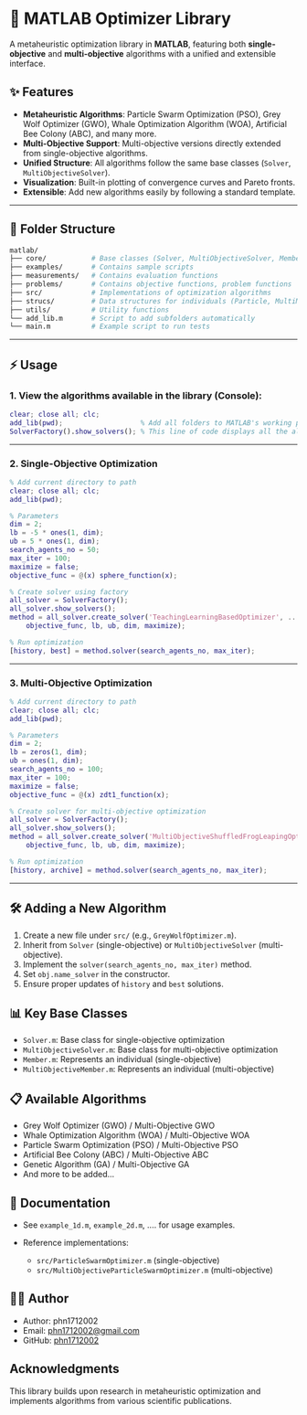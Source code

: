 # 🚀 MATLAB Optimizer Library

A metaheuristic optimization library in **MATLAB**, featuring both **single-objective** and **multi-objective** algorithms with a unified and extensible interface.  

## ✨ Features

- **Metaheuristic Algorithms**: Particle Swarm Optimization (PSO), Grey Wolf Optimizer (GWO), Whale Optimization Algorithm (WOA), Artificial Bee Colony (ABC), and many more.  
- **Multi-Objective Support**: Multi-objective versions directly extended from single-objective algorithms.  
- **Unified Structure**: All algorithms follow the same base classes (`Solver`, `MultiObjectiveSolver`).  
- **Visualization**: Built-in plotting of convergence curves and Pareto fronts.  
- **Extensible**: Add new algorithms easily by following a standard template.  

---

## 📂 Folder Structure

```bash
matlab/
├── core/           # Base classes (Solver, MultiObjectiveSolver, Member, etc.)
├── examples/       # Contains sample scripts
├── measurements/   # Contains evaluation functions
├── problems/       # Contains objective functions, problem functions
├── src/            # Implementations of optimization algorithms
├── strucs/         # Data structures for individuals (Particle, MultiMember, etc.)
├── utils/          # Utility functions
└── add_lib.m       # Script to add subfolders automatically
└── main.m          # Example script to run tests
````

---

## ⚡ Usage
### 1. View the algorithms available in the library (Console):
```matlab
clear; close all; clc;
add_lib(pwd);                   % Add all folders to MATLAB's working path
SolverFactory().show_solvers(); % This line of code displays all the algorithms available in the library
```
---

### 2. Single-Objective Optimization

```matlab
% Add current directory to path
clear; close all; clc;
add_lib(pwd);

% Parameters
dim = 2; 
lb = -5 * ones(1, dim);    
ub = 5 * ones(1, dim);      
search_agents_no = 50;
max_iter = 100;
maximize = false;
objective_func = @(x) sphere_function(x);

% Create solver using factory
all_solver = SolverFactory();
all_solver.show_solvers();
method = all_solver.create_solver('TeachingLearningBasedOptimizer', ...
    objective_func, lb, ub, dim, maximize);

% Run optimization
[history, best] = method.solver(search_agents_no, max_iter);
```
---

### 3. Multi-Objective Optimization

```matlab
% Add current directory to path
clear; close all; clc;
add_lib(pwd);

% Parameters
dim = 2;
lb = zeros(1, dim);
ub = ones(1, dim);
search_agents_no = 100;
max_iter = 100;
maximize = false;
objective_func = @(x) zdt1_function(x);

% Create solver for multi-objective optimization
all_solver = SolverFactory();
all_solver.show_solvers();
method = all_solver.create_solver('MultiObjectiveShuffledFrogLeapingOptimizer', ...
    objective_func, lb, ub, dim, maximize);

% Run optimization
[history, archive] = method.solver(search_agents_no, max_iter);
```
---

## 🛠️ Adding a New Algorithm

1. Create a new file under `src/` (e.g., `GreyWolfOptimizer.m`).
2. Inherit from `Solver` (single-objective) or `MultiObjectiveSolver` (multi-objective).
3. Implement the `solver(search_agents_no, max_iter)` method.
4. Set `obj.name_solver` in the constructor.
5. Ensure proper updates of `history` and `best` solutions.



## 📊 Key Base Classes

* `Solver.m`: Base class for single-objective optimization
* `MultiObjectiveSolver.m`: Base class for multi-objective optimization
* `Member.m`: Represents an individual (single-objective)
* `MultiObjectiveMember.m`: Represents an individual (multi-objective)

## 📋 Available Algorithms

* Grey Wolf Optimizer (GWO) / Multi-Objective GWO
* Whale Optimization Algorithm (WOA) / Multi-Objective WOA
* Particle Swarm Optimization (PSO) / Multi-Objective PSO
* Artificial Bee Colony (ABC) / Multi-Objective ABC
* Genetic Algorithm (GA) / Multi-Objective GA
* And more to be added...


## 📑 Documentation

* See `example_1d.m`, `example_2d.m`, .... for usage examples.
* Reference implementations:

  * `src/ParticleSwarmOptimizer.m` (single-objective)
  * `src/MultiObjectiveParticleSwarmOptimizer.m` (multi-objective)



## 👨‍💻 Author

* Author: phn1712002
* Email: [phn1712002@gmail.com](mailto:phn1712002@gmail.com)
* GitHub: [phn1712002](https://github.com/phn1712002)

## Acknowledgments

This library builds upon research in metaheuristic optimization and implements algorithms from various scientific publications.